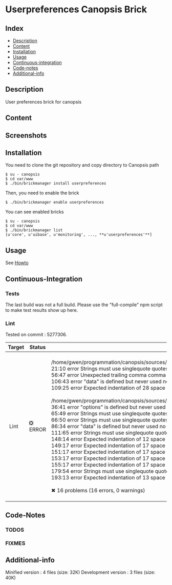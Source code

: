 # Userpreferences Canopsis Brick

## Index

- [Description](#description)
- [Content](#content)
- [Installation](#installation)
- [Usage](#usage)
- [Continuous-integration](#continuous-integration)
- [Code-notes](#code-notes)
- [Additional-info](#additional-info)

## Description

User preferences brick for canopsis

## Content



## Screenshots



## Installation

You need to clone the git repository and copy directory to Canopsis path

    $ su - canopsis 
    $ cd var/www
    $ ./bin/brickmanager install userpreferences

Then, you need to enable the brick

    $ ./bin/brickmanager enable userpreferences

You can see enabled bricks

    $ su - canopsis
    $ cd var/www
    $ ./bin/brickmanager list
    [u'core', u'uibase', u'monitoring', ..., **u'userpreferences'**]

## Usage

See [Howto](https://git.canopsis.net/canopsis-ui-bricks/userpreferences/blob/master/doc/index.rst)

## Continuous-Integration

### Tests

The last build was not a full build. Please use the "full-compile" npm script to make test results show up here.

### Lint

Tested on commit : 5277306.

| Target | Status | Log |
| ------ | ------ | --- |
| Lint   | :negative_squared_cross_mark: ERROR | <br>/home/gwen/programmation/canopsis/sources/webcore/src/canopsis/userpreferences/src/components/userpreferencesmanager/component.js<br>   21:10  error  Strings must use singlequote                              quotes<br>   56:47  error  Unexpected trailing comma                                 comma-dangle<br>  106:43  error  "data" is defined but never used                          no-unused-vars<br>  109:25  error  Expected indentation of 28 space characters but found 24  indent<br><br>/home/gwen/programmation/canopsis/sources/webcore/src/canopsis/userpreferences/src/mixins/userconfiguration.js<br>   36:41  error  "options" is defined but never used                       no-unused-vars<br>   65:49  error  Strings must use singlequote                              quotes<br>   66:50  error  Strings must use singlequote                              quotes<br>   86:34  error  "data" is defined but never used                          no-unused-vars<br>  111:65  error  Strings must use singlequote                              quotes<br>  148:14  error  Expected indentation of 12 space characters but found 13  indent<br>  149:17  error  Expected indentation of 17 space characters but found 16  indent<br>  151:17  error  Expected indentation of 17 space characters but found 16  indent<br>  153:17  error  Expected indentation of 17 space characters but found 16  indent<br>  155:17  error  Expected indentation of 17 space characters but found 16  indent<br>  179:54  error  Strings must use singlequote                              quotes<br>  193:13  error  Expected indentation of 13 space characters but found 12  indent<br><br>✖ 16 problems (16 errors, 0 warnings)<br><br> |


## Code-Notes

### TODOS



### FIXMES



## Additional-info

Minified version : 4 files (size: 32K)
Development version : 3 files (size: 40K)
